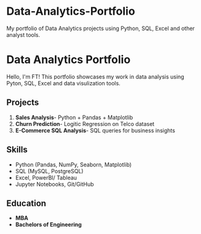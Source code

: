 # Data-Analytics-Portfolio
My portfolio of Data Analytics projects using Python, SQL, Excel and other analyst tools.

# Data Analytics Portfolio

Hello, I'm FT! This portfolio showcases my work in data analysis using Pyton, SQL, Excel and data visulization tools.

## Projects

1. **Sales Analysis**- Python + Pandas + Matplotlib
2. **Churn Prediction**- Logitic Regression on Telco dataset
3. **E-Commerce SQL Analysis**- SQL queries for business insights

## Skills

- Python (Pandas, NumPy, Seaborn, Matplotlib)
- SQL (MySQL, PostgreSQL)
- Excel, PowerBI/ Tableau
- Jupyter Notebooks, Git/GitHub

 ## Education
 
  - **MBA**
  - **Bachelors of Engineering**



